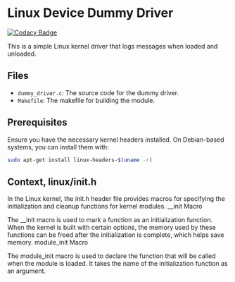 # Linux Device Dummy Driver

[![Codacy Badge](https://api.codacy.com/project/badge/Grade/786652307adb4d48a9443e55d3adc6db)](https://app.codacy.com/gh/gubaros/linux-ddd?utm_source=github.com&utm_medium=referral&utm_content=gubaros/linux-ddd&utm_campaign=Badge_Grade)

This is a simple Linux kernel driver that logs messages when loaded and unloaded.

## Files

- `dummy_driver.c`: The source code for the dummy driver.
- `Makefile`: The makefile for building the module.

## Prerequisites

Ensure you have the necessary kernel headers installed. On Debian-based systems, you can install them with:

```sh
sudo apt-get install linux-headers-$(uname -r)
```
## Context, linux/init.h

In the Linux kernel, the init.h header file provides macros for specifying the initialization and cleanup functions for kernel modules.
__init Macro

The __init macro is used to mark a function as an initialization function. When the kernel is built with certain options, the memory used by these functions can be freed after the initialization is complete, which helps save memory.
module_init Macro

The module_init macro is used to declare the function that will be called when the module is loaded. It takes the name of the initialization function as an argument.
